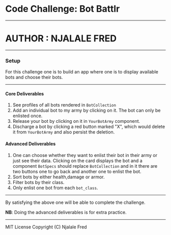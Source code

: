 # Code Challenge: Bot Battlr
****
# AUTHOR : NJALALE FRED
****

### Setup
For this challenge one is to build an app where one is to display available bots and choose their bots. 

****

#### Core Deliverables
1. See profiles of all bots rendered in `BotCollection`
2. Add an individual bot to my army by clicking on it. The bot can only be enlisted once.
3. Release your bot by clicking on it in `YourBotArmy` component. 
4. Discharge a bot by clicking a red button marked "X", which would delete it from `YourBotArmy` and also persist the deletion.

#### Advanced Deliverables 
1. One can choose whether they want to enlist their bot in their army or just see their data. Clicking on the card displays the bot and a component `BotSpecs` should replace  `BotCollection` and in it there are two buttons one to go back and another one to enlist the bot.
2. Sort bots by either health,damage or armor. 
3. Filter bots by their class.
4. Only enlist one bot from each `bot_class`.

****

By satisfying the above one will be able to complete the challenge. 

**NB**: Doing the advanced deliverables is for extra practice.

****

MIT License Copyright (C) Njalale Fred 
